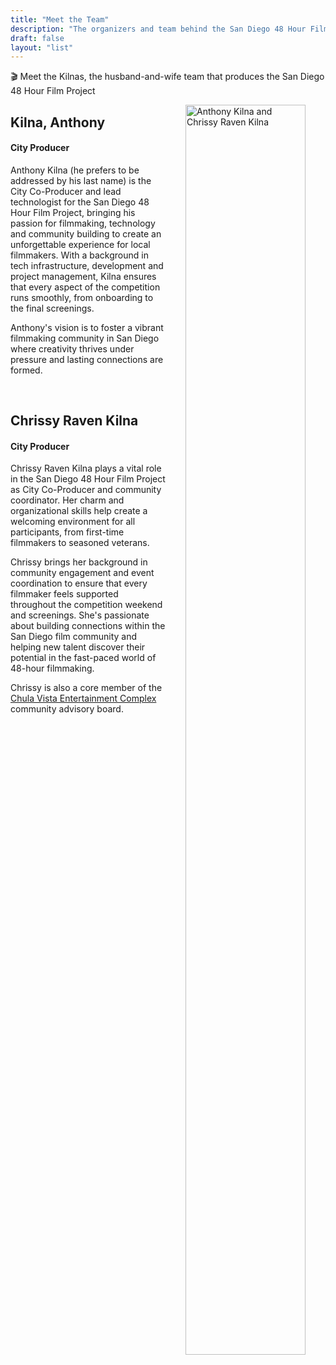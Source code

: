 ```yaml
---
title: "Meet the Team"
description: "The organizers and team behind the San Diego 48 Hour Film Project"
draft: false
layout: "list"
---
```



<div class="notice">
🎬 Meet the Kilnas, the husband-and-wife team that produces the San Diego 48 Hour Film Project
</div>

<img src="/team.jpg" 
  alt="Anthony Kilna and Chrissy Raven Kilna" 
  class="team-photo">

<style>
.team-photo {
  width: 100%;
  height: auto;
  max-width: 50vw;
  max-height: 50vh;
}


@media (min-width: 769px) {
  .team-photo {
    float: right;
    margin: 0 2rem;
    max-width: min(20vw, 20rem);
    object-fit: contain;
  }
}
@media (max-width: 768px) {
  .team-photo {
    display: block;
    margin: 1rem auto;
    object-fit: cover;
    object-position: top; /* Show the top portion */
    aspect-ratio: 1 / 1; /* Force 1:1 aspect ratio */
  }
}
</style>


## Kilna, Anthony

#### City Producer

Anthony Kilna (he prefers to be addressed by his last name) is the City Co-Producer and lead technologist for the San Diego 48 Hour Film Project, bringing his passion for filmmaking, technology and community building to create an unforgettable experience for local filmmakers. With a background in tech infrastructure, development and project management, Kilna ensures that every aspect of the competition runs smoothly, from onboarding to the final screenings.

Anthony's vision is to foster a vibrant filmmaking community in San Diego where creativity thrives under pressure and lasting connections are formed. 


<br/>

## Chrissy Raven Kilna

#### City Producer

Chrissy Raven Kilna plays a vital role in the San Diego 48 Hour Film Project as City Co-Producer and community coordinator. Her charm and organizational skills help create a welcoming environment for all participants, from first-time filmmakers to seasoned veterans.

Chrissy brings her background in community engagement and event coordination to ensure that every filmmaker feels supported throughout the competition weekend and screenings. She's passionate about building connections within the San Diego film community and helping new talent discover their potential in the fast-paced world of 48-hour filmmaking.

Chrissy is also a core member of the <a href="https://www.chulavistaec.com/">Chula Vista Entertainment Complex</a> community advisory board.